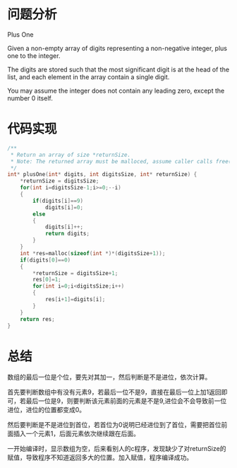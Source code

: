 # 问题分析

Plus One

Given a  non-empty  array of digits representing a non-negative integer, plus one to the integer.

The digits are stored such that the most significant digit is at the head of the list, and each element in the array contain a single digit.

You may assume the integer does not contain any leading zero, except the number 0 itself.

# 代码实现

```c
/**
 * Return an array of size *returnSize.
 * Note: The returned array must be malloced, assume caller calls free().
 */
int* plusOne(int* digits, int digitsSize, int* returnSize) {
    *returnSize = digitsSize;
    for(int i=digitsSize-1;i>=0;--i)
    {
        if(digits[i]==9)
            digits[i]=0;
        else
        {
            digits[i]++;
            return digits;
        }
    }
    int *res=malloc(sizeof(int *)*(digitsSize+1));
    if(digits[0]==0)
    {
        *returnSize = digitsSize+1;
        res[0]=1;
        for(int i=0;i<digitsSize;i++)
        {
            res[i+1]=digits[i];
        }        
    }
    return res;
}
```

# 总结

数组的最后一位是个位，要先对其加一，然后判断是不是进位，依次计算。

首先要判断数组中有没有元素9，若最后一位不是9，直接在最后一位上加1返回即可，若最后一位是9，则要判断该元素前面的元素是不是9,进位会不会导致前一位进位，进位的位置都变成0。

然后要判断是不是进位到首位，若首位为0说明已经进位到了首位，需要把首位前面插入一个元素1，后面元素依次继续跟在后面。

一开始编译时，显示数组为空，后来看别人的c程序，发现缺少了对returnSize的赋值，导致程序不知道返回多大的位置。加入赋值，程序编译成功。